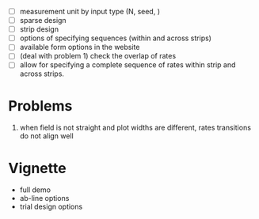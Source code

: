 + [ ] measurement unit by input type (N, seed, )
+ [ ] sparse design
+ [ ] strip design
+ [ ] options of specifying sequences (within and across strips)
+ [ ] available form options in the website 
+ [ ] (deal with problem 1) check the overlap of rates
+ [ ] allow for specifying a complete sequence of rates within strip and across strips.

# Problems

1. when field is not straight and plot widths are different, rates transitions do not align well

# Vignette

+ full demo
+ ab-line options
+ trial design options